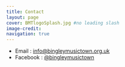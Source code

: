 ```yaml
---
title: Contact
layout: page
cover: BMTlogoSplash.jpg #no leading slash
image-credit: 
navigation: true
---
```


<ul>
  <li>Email <i class="fa fa-envelope-o"></i>: <a style="display:inline" href="mailto:info@bingleymusictown.org.uk">info@bingleymusictown.org.uk</a></li>
  <!--<li>Twitter <i class="fa fa-twitter"></i>: <a style="display:inline" href="http://twitter.com/bingleymusictown" title="Find us on Twitter">@bingleymusictown</a></li>  -->
  <li>Facebook <i class="fa fa-facebook"></i>: <a style="display:inline" href="http://facebook.com/bingleymusictown" title="Find us on Facebook">@bingleymusictown</a></li>
</ul>




